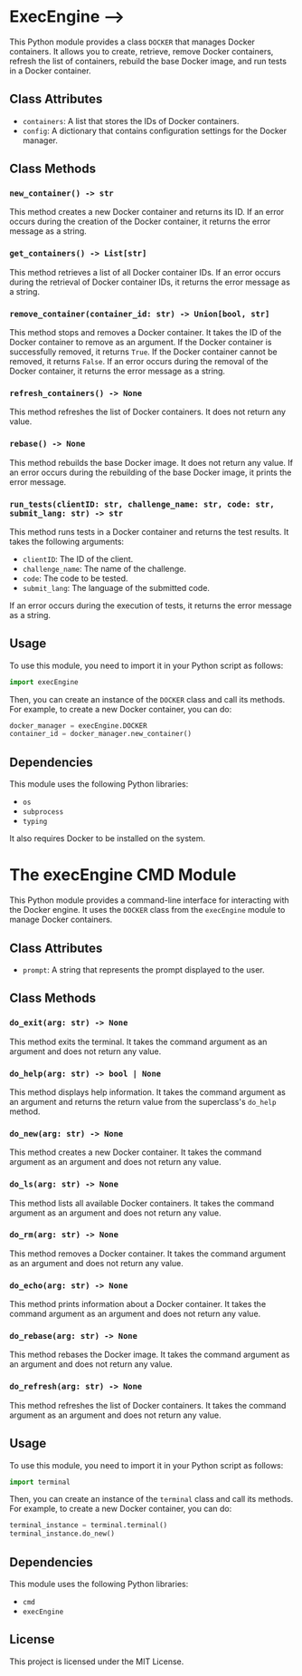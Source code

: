 # ExecEngine -->

This Python module provides a class `DOCKER` that manages Docker containers. It allows you to create, retrieve, remove Docker containers, refresh the list of containers, rebuild the base Docker image, and run tests in a Docker container.

## Class Attributes

- `containers`: A list that stores the IDs of Docker containers.
- `config`: A dictionary that contains configuration settings for the Docker manager.

## Class Methods

### `new_container() -> str`

This method creates a new Docker container and returns its ID. If an error occurs during the creation of the Docker container, it returns the error message as a string.

### `get_containers() -> List[str]`

This method retrieves a list of all Docker container IDs. If an error occurs during the retrieval of Docker container IDs, it returns the error message as a string.

### `remove_container(container_id: str) -> Union[bool, str]`

This method stops and removes a Docker container. It takes the ID of the Docker container to remove as an argument. If the Docker container is successfully removed, it returns `True`. If the Docker container cannot be removed, it returns `False`. If an error occurs during the removal of the Docker container, it returns the error message as a string.

### `refresh_containers() -> None`

This method refreshes the list of Docker containers. It does not return any value.

### `rebase() -> None`

This method rebuilds the base Docker image. It does not return any value. If an error occurs during the rebuilding of the base Docker image, it prints the error message.

### `run_tests(clientID: str, challenge_name: str, code: str, submit_lang: str) -> str`

This method runs tests in a Docker container and returns the test results. It takes the following arguments:

- `clientID`: The ID of the client.
- `challenge_name`: The name of the challenge.
- `code`: The code to be tested.
- `submit_lang`: The language of the submitted code.

If an error occurs during the execution of tests, it returns the error message as a string.

## Usage

To use this module, you need to import it in your Python script as follows:

```python
import execEngine
```

Then, you can create an instance of the `DOCKER` class and call its methods. For example, to create a new Docker container, you can do:

```python
docker_manager = execEngine.DOCKER
container_id = docker_manager.new_container()
```

## Dependencies

This module uses the following Python libraries:

- `os`
- `subprocess`
- `typing`

It also requires Docker to be installed on the system.


# The execEngine CMD Module

This Python module provides a command-line interface for interacting with the Docker engine. It uses the `DOCKER` class from the `execEngine` module to manage Docker containers.

## Class Attributes

- `prompt`: A string that represents the prompt displayed to the user.

## Class Methods

### `do_exit(arg: str) -> None`

This method exits the terminal. It takes the command argument as an argument and does not return any value.

### `do_help(arg: str) -> bool | None`

This method displays help information. It takes the command argument as an argument and returns the return value from the superclass's `do_help` method.

### `do_new(arg: str) -> None`

This method creates a new Docker container. It takes the command argument as an argument and does not return any value.

### `do_ls(arg: str) -> None`

This method lists all available Docker containers. It takes the command argument as an argument and does not return any value.

### `do_rm(arg: str) -> None`

This method removes a Docker container. It takes the command argument as an argument and does not return any value.

### `do_echo(arg: str) -> None`

This method prints information about a Docker container. It takes the command argument as an argument and does not return any value.

### `do_rebase(arg: str) -> None`

This method rebases the Docker image. It takes the command argument as an argument and does not return any value.

### `do_refresh(arg: str) -> None`

This method refreshes the list of Docker containers. It takes the command argument as an argument and does not return any value.

## Usage

To use this module, you need to import it in your Python script as follows:

```python
import terminal
```

Then, you can create an instance of the `terminal` class and call its methods. For example, to create a new Docker container, you can do:

```python
terminal_instance = terminal.terminal()
terminal_instance.do_new()
```

## Dependencies

This module uses the following Python libraries:

- `cmd`
- `execEngine`

## License

This project is licensed under the MIT License.
